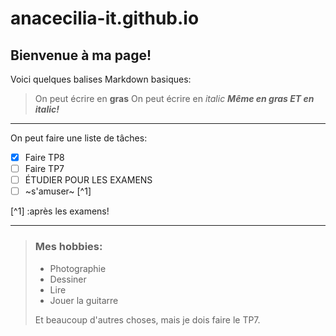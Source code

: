 # anacecilia-it.github.io
## Bienvenue à ma page!
 
Voici quelques balises Markdown basiques:

> On peut écrire en **gras**
> On peut écrire en *italic*
> ***Même en gras ET en italic!***
---
On peut faire une liste de tâches:
- [x] Faire TP8
- [ ] Faire TP7
- [ ] ÉTUDIER POUR LES EXAMENS
- [ ] ~s'amuser~ [^1]

[^1] :après les examens!

---
> ### Mes hobbies:
> - Photographie
> - Dessiner
> - Lire
> - Jouer la guitarre
>
> Et beaucoup d'autres choses, mais je dois faire le TP7.
